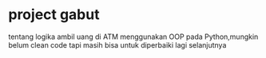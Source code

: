 # project gabut
tentang logika ambil uang di ATM menggunakan OOP pada Python,mungkin belum clean code tapi masih bisa untuk diperbaiki lagi selanjutnya
